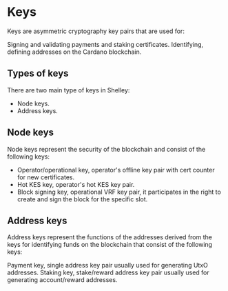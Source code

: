 # Keys

Keys are asymmetric cryptography key pairs that are used for:

Signing and validating payments and staking certificates.
Identifying, defining addresses on the Cardano blockchain.

## Types of keys

There are two main type of keys in Shelley:
* Node keys.
* Address keys.

## Node keys

Node keys represent the security of the blockchain and consist of the following keys:
* Operator/operational key, operator's offline key pair with cert counter for new certificates.
* Hot KES key, operator's hot KES key pair.
* Block signing key, operational VRF key pair, it participates in the right to create and sign the block for the specific slot.

## Address keys

Address keys represent the functions of the addresses derived from the keys for identifying funds on the blockchain that consist of the following keys:

Payment key, single address key pair usually used for generating UtxO addresses.
Staking key, stake/reward address key pair usually used for generating account/reward addresses.
